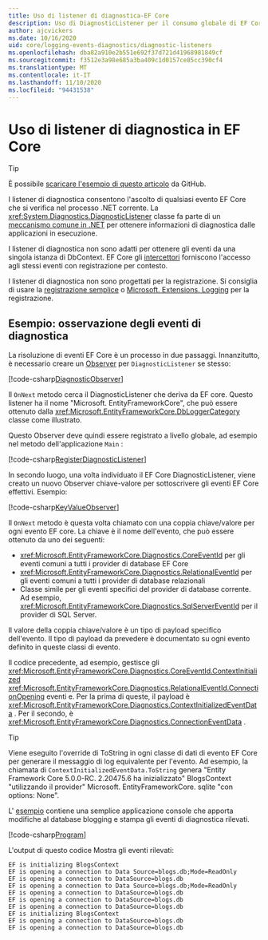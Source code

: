 ```yaml
---
title: Uso di listener di diagnostica-EF Core
description: Uso di DiagnosticListener per il consumo globale di EF Core Diagnostics
author: ajcvickers
ms.date: 10/16/2020
uid: core/logging-events-diagnostics/diagnostic-listeners
ms.openlocfilehash: dba82a910e2b551e692f37d721d41968981849cf
ms.sourcegitcommit: f3512e3a98e685a3ba409c1d0157ce85cc390cf4
ms.translationtype: MT
ms.contentlocale: it-IT
ms.lasthandoff: 11/10/2020
ms.locfileid: "94431538"
---
```

# <a name="using-diagnostic-listeners-in-ef-core"></a>Uso di listener di diagnostica in EF Core

> [!TIP]  
> È possibile [scaricare l'esempio di questo articolo](https://github.com/dotnet/EntityFramework.Docs/tree/master/samples/core/Miscellaneous/DiagnosticListeners) da GitHub.

I listener di diagnostica consentono l'ascolto di qualsiasi evento EF Core che si verifica nel processo .NET corrente. La <xref:System.Diagnostics.DiagnosticListener> classe fa parte di un [meccanismo comune in .NET](https://github.com/dotnet/runtime/blob/master/src/libraries/System.Diagnostics.DiagnosticSource/src/DiagnosticSourceUsersGuide.md) per ottenere informazioni di diagnostica dalle applicazioni in esecuzione.

I listener di diagnostica non sono adatti per ottenere gli eventi da una singola istanza di DbContext. EF Core gli [intercettori](xref:core/logging-events-diagnostics/interceptors) forniscono l'accesso agli stessi eventi con registrazione per contesto.

I listener di diagnostica non sono progettati per la registrazione. Si consiglia di usare la [registrazione semplice](xref:core/logging-events-diagnostics/simple-logging) o [Microsoft. Extensions. Logging](xref:core/logging-events-diagnostics/extensions-logging) per la registrazione.

## <a name="example-observing-diagnostic-events"></a>Esempio: osservazione degli eventi di diagnostica

La risoluzione di eventi EF Core è un processo in due passaggi. Innanzitutto, è necessario creare un [Observer](/dotnet/standard/events/observer-design-pattern) per `DiagnosticListener` se stesso:

<!--
public class DiagnosticObserver : IObserver<DiagnosticListener>
{
    public void OnCompleted() 
        => throw new NotImplementedException();
    
    public void OnError(Exception error) 
        => throw new NotImplementedException();

    public void OnNext(DiagnosticListener value)
    {
        if (value.Name == DbLoggerCategory.Name) // "Microsoft.EntityFrameworkCore"
        {
            value.Subscribe(new KeyValueObserver());
        }
    }
}
-->
[!code-csharp[DiagnosticObserver](../../../samples/core/Miscellaneous/DiagnosticListeners/Program.cs?name=DiagnosticObserver)]

Il `OnNext` metodo cerca il DiagnosticListener che deriva da EF core. Questo listener ha il nome "Microsoft. EntityFrameworkCore", che può essere ottenuto dalla <xref:Microsoft.EntityFrameworkCore.DbLoggerCategory> classe come illustrato.

Questo Observer deve quindi essere registrato a livello globale, ad esempio nel metodo dell'applicazione `Main` :

<!--
        DiagnosticListener.AllListeners.Subscribe(new DiagnosticObserver());
-->
[!code-csharp[RegisterDiagnosticListener](../../../samples/core/Miscellaneous/DiagnosticListeners/Program.cs?name=RegisterDiagnosticListener)]

In secondo luogo, una volta individuato il EF Core DiagnosticListener, viene creato un nuovo Observer chiave-valore per sottoscrivere gli eventi EF Core effettivi. Esempio:

<!--
public class KeyValueObserver : IObserver<KeyValuePair<string, object>>
{
    public void OnCompleted() 
        => throw new NotImplementedException();
    
    public void OnError(Exception error) 
        => throw new NotImplementedException();

    public void OnNext(KeyValuePair<string, object> value)
    {
        if (value.Key == CoreEventId.ContextInitialized.Name)
        {
            var payload = (ContextInitializedEventData)value.Value;
            Console.WriteLine($"EF is initializing {payload.Context.GetType().Name} ");
        }

        if (value.Key == RelationalEventId.ConnectionOpening.Name)
        {
            var payload = (ConnectionEventData)value.Value;
            Console.WriteLine($"EF is opening a connection to {payload.Connection.ConnectionString} ");
        }
    }
}
-->
[!code-csharp[KeyValueObserver](../../../samples/core/Miscellaneous/DiagnosticListeners/Program.cs?name=KeyValueObserver)]

Il `OnNext` metodo è questa volta chiamato con una coppia chiave/valore per ogni evento EF core. La chiave è il nome dell'evento, che può essere ottenuto da uno dei seguenti:

* <xref:Microsoft.EntityFrameworkCore.Diagnostics.CoreEventId> per gli eventi comuni a tutti i provider di database EF Core
* <xref:Microsoft.EntityFrameworkCore.Diagnostics.RelationalEventId> per gli eventi comuni a tutti i provider di database relazionali
* Classe simile per gli eventi specifici del provider di database corrente. Ad esempio, <xref:Microsoft.EntityFrameworkCore.Diagnostics.SqlServerEventId> per il provider di SQL Server.

Il valore della coppia chiave/valore è un tipo di payload specifico dell'evento. Il tipo di payload da prevedere è documentato su ogni evento definito in queste classi di evento.

Il codice precedente, ad esempio, gestisce gli <xref:Microsoft.EntityFrameworkCore.Diagnostics.CoreEventId.ContextInitialized> <xref:Microsoft.EntityFrameworkCore.Diagnostics.RelationalEventId.ConnectionOpening> eventi e. Per la prima di queste, il payload è <xref:Microsoft.EntityFrameworkCore.Diagnostics.ContextInitializedEventData> . Per il secondo, è <xref:Microsoft.EntityFrameworkCore.Diagnostics.ConnectionEventData> .

> [!TIP]
> Viene eseguito l'override di ToString in ogni classe di dati di evento EF Core per generare il messaggio di log equivalente per l'evento. Ad esempio, la chiamata di `ContextInitializedEventData.ToString` genera "Entity Framework Core 5.0.0-RC. 2.20475.6 ha inizializzato" BlogsContext "utilizzando il provider" Microsoft. EntityFrameworkCore. sqlite "con options: None".

L' [esempio](https://github.com/dotnet/EntityFramework.Docs/tree/master/samples/core/Miscellaneous/DiagnosticListeners) contiene una semplice applicazione console che apporta modifiche al database blogging e stampa gli eventi di diagnostica rilevati.

<!--
    public static void Main()
    {
        #region RegisterDiagnosticListener
        DiagnosticListener.AllListeners.Subscribe(new DiagnosticObserver());
        #endregion
        
        using (var context = new BlogsContext())
        {
            context.Database.EnsureDeleted();
            context.Database.EnsureCreated();
            
            context.Add(
                new Blog
                {
                    Name = "EF Blog",
                    Posts =
                    {
                        new Post { Title = "EF Core 3.1!" },
                        new Post { Title = "EF Core 5.0!" }
                    }
                });

            context.SaveChanges();
        }

        using (var context = new BlogsContext())
        {
            var blog = context.Blogs.Include(e => e.Posts).Single();

            blog.Name = "EF Core Blog";
            context.Remove(blog.Posts.First());
            blog.Posts.Add(new Post { Title = "EF Core 6.0!" });

            context.SaveChanges();
        }
        #endregion
    }
-->
[!code-csharp[Program](../../../samples/core/Miscellaneous/DiagnosticListeners/Program.cs?name=Program)]

L'output di questo codice Mostra gli eventi rilevati:

```output
EF is initializing BlogsContext
EF is opening a connection to Data Source=blogs.db;Mode=ReadOnly
EF is opening a connection to DataSource=blogs.db
EF is opening a connection to Data Source=blogs.db;Mode=ReadOnly
EF is opening a connection to DataSource=blogs.db
EF is opening a connection to DataSource=blogs.db
EF is opening a connection to DataSource=blogs.db
EF is initializing BlogsContext
EF is opening a connection to DataSource=blogs.db
EF is opening a connection to DataSource=blogs.db
```
